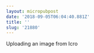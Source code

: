 ```yaml
---
layout: micropubpost
date: '2018-09-05T06:04:40.881Z'
title: ''
slug: '21880'
---
```

Uploading an image from Icro
